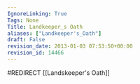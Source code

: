 ```yaml
---
IgnoreLinking: True
Tags: None
Title: Landkeeper_s Oath
aliases: ["Landkeeper's_Oath"]
draft: False
revision_date: 2013-01-03 07:53:50+00:00
revision_id: 14466
---
```


#REDIRECT [[Landskeeper's Oath]]